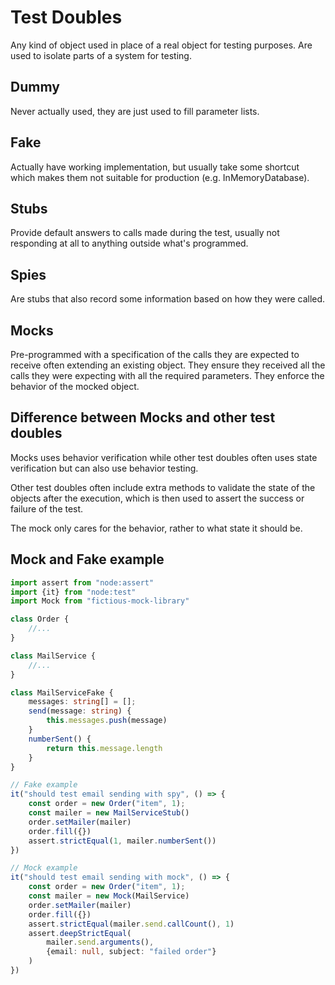 # Test Doubles
Any kind of object used in place of a real object for testing purposes. Are used to isolate parts of a system for testing.
## Dummy
Never actually used, they are just used to fill parameter lists.
## Fake
Actually have working implementation, but usually take some shortcut which makes them not suitable for production (e.g. InMemoryDatabase).
## Stubs
Provide default answers to calls made during the test, usually not responding at all to anything outside what's programmed.
## Spies
Are stubs that also record some information based on how they were called.
## Mocks
Pre-programmed with a specification of the calls they are expected to receive often extending an existing object. They ensure they received all the calls they were expecting  with all the required parameters. They enforce the behavior of the mocked object.
## Difference between Mocks and other test doubles
Mocks uses behavior verification while other test doubles often uses state verification but can also use behavior testing.

Other test doubles often include extra methods to validate the state of the objects after the execution, which is then used to assert the success or failure of the test.

The mock only cares for the behavior, rather to what state it should be.
## Mock and Fake example
```typescript
import assert from "node:assert"
import {it} from "node:test"
import Mock from "fictious-mock-library"

class Order {
	//...
}

class MailService {
	//...
}

class MailServiceFake {
	messages: string[] = [];
	send(message: string) {
		this.messages.push(message)
	}
	numberSent() {
		return this.message.length
	}
}

// Fake example
it("should test email sending with spy", () => {
	const order = new Order("item", 1);
	const mailer = new MailServiceStub()
	order.setMailer(mailer)
	order.fill({})
	assert.strictEqual(1, mailer.numberSent())
})

// Mock example
it("should test email sending with mock", () => {
	const order = new Order("item", 1);
	const mailer = new Mock(MailService)
	order.setMailer(mailer)
	order.fill({})
	assert.strictEqual(mailer.send.callCount(), 1)
	assert.deepStrictEqual(
		mailer.send.arguments(),
		{email: null, subject: "failed order"}
	)
})
```